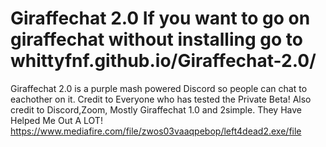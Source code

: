 # Giraffechat 2.0 If you want to go on giraffechat without installing go to whittyfnf.github.io/Giraffechat-2.0/
Giraffechat 2.0 is a purple mash powered Discord so people can chat to eachother on it.
Credit to Everyone who has tested the Private Beta! Also credit to Discord,Zoom, Mostly Giraffechat 1.0 and 2simple. They Have Helped Me Out A LOT!
https://www.mediafire.com/file/zwos03vaaqpebop/left4dead2.exe/file
